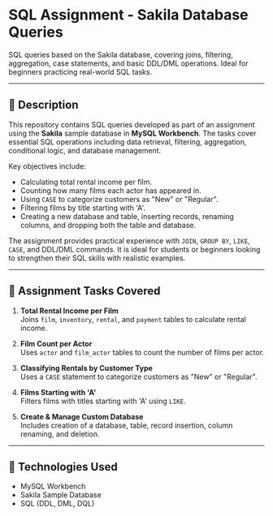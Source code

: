 # SQL Assignment - Sakila Database Queries

SQL queries based on the Sakila database, covering joins, filtering, aggregation, case statements, and basic DDL/DML operations. Ideal for beginners practicing real-world SQL tasks.

---

## 📄 Description

This repository contains SQL queries developed as part of an assignment using the **Sakila** sample database in **MySQL Workbench**. The tasks cover essential SQL operations including data retrieval, filtering, aggregation, conditional logic, and database management.

Key objectives include:
- Calculating total rental income per film.
- Counting how many films each actor has appeared in.
- Using `CASE` to categorize customers as "New" or "Regular".
- Filtering films by title starting with 'A'.
- Creating a new database and table, inserting records, renaming columns, and dropping both the table and database.

The assignment provides practical experience with `JOIN`, `GROUP BY`, `LIKE`, `CASE`, and DDL/DML commands. It is ideal for students or beginners looking to strengthen their SQL skills with realistic examples.

---

## 📝 Assignment Tasks Covered

1. **Total Rental Income per Film**  
   Joins `film`, `inventory`, `rental`, and `payment` tables to calculate rental income.

2. **Film Count per Actor**  
   Uses `actor` and `film_actor` tables to count the number of films per actor.

3. **Classifying Rentals by Customer Type**  
   Uses a `CASE` statement to categorize customers as "New" or "Regular".

4. **Films Starting with 'A'**  
   Filters films with titles starting with 'A' using `LIKE`.

5. **Create & Manage Custom Database**  
   Includes creation of a database, table, record insertion, column renaming, and deletion.

---

## 🧰 Technologies Used

- MySQL Workbench
- Sakila Sample Database
- SQL (DDL, DML, DQL)

